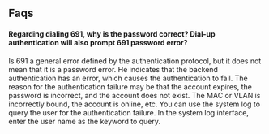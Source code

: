 ## Faqs


#### Regarding dialing 691, why is the password correct? Dial-up authentication will also prompt 691 password error?

Is 691 a general error defined by the authentication protocol, but it does not mean that it is a password error. He indicates that the backend authentication has an error, which causes the authentication to fail. The reason for the authentication failure may be that the account expires, the password is incorrect, and the account does not exist. The MAC or VLAN is incorrectly bound, the account is online, etc. You can use the system log to query the user for the authentication failure. In the system log interface, enter the user name as the keyword to query.

